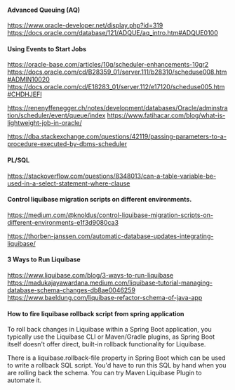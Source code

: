 #### Advanced Queuing (AQ)
https://www.oracle-developer.net/display.php?id=319
https://docs.oracle.com/database/121/ADQUE/aq_intro.htm#ADQUE0100

#### Using Events to Start Jobs
https://oracle-base.com/articles/10g/scheduler-enhancements-10gr2
https://docs.oracle.com/cd/B28359_01/server.111/b28310/scheduse008.htm#ADMIN10020
https://docs.oracle.com/cd/E18283_01/server.112/e17120/scheduse005.htm#CHDHJEFI

https://renenyffenegger.ch/notes/development/databases/Oracle/adminstration/scheduler/event/queue/index
https://www.fatihacar.com/blog/what-is-lightweight-job-in-oracle/

https://dba.stackexchange.com/questions/42119/passing-parameters-to-a-procedure-executed-by-dbms-scheduler

#### PL/SQL
https://stackoverflow.com/questions/8348013/can-a-table-variable-be-used-in-a-select-statement-where-clause

#### Control liquibase migration scripts on different environments.
https://medium.com/@knoldus/control-liquibase-migration-scripts-on-different-environments-e1f3d9080ca3

https://thorben-janssen.com/automatic-database-updates-integrating-liquibase/

#### 3 Ways to Run Liquibase
https://www.liquibase.com/blog/3-ways-to-run-liquibase
https://madukajayawardana.medium.com/liquibase-tutorial-managing-database-schema-changes-db8ae0046259
https://www.baeldung.com/liquibase-refactor-schema-of-java-app

#### How to fire liquibase rollback script from spring application
To roll back changes in Liquibase within a Spring Boot application, 
you typically use the Liquibase CLI or Maven/Gradle plugins, 
as Spring Boot itself doesn't offer direct, built-in rollback functionality for Liquibase.

There is a liquibase.rollback-file property in Spring Boot 
which can be used to write a rollback SQL script. 
You'd have to run this SQL by hand when you are rolling back the schema. 
You can try Maven Liquibase Plugin to automate it.